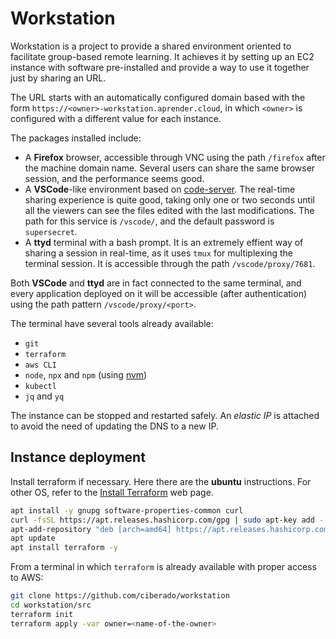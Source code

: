 # Workstation

Workstation is a project to provide a shared environment oriented to facilitate group-based remote learning. It achieves it by setting up an EC2 instance with software pre-installed and provide a way to use it together just by sharing an URL.

The URL starts with an automatically configured domain based with the form
`https://<owner>-workstation.aprender.cloud`, in which `<owner>` is configured
with a different value for each instance.

The packages installed include:

* A **Firefox** browser, accessible through VNC using the path `/firefox` after the machine domain name. Several users can share the same browser session, and the performance seems good.
* A **VSCode**-like environment based on [code-server](https://github.com/coder/code-server). The real-time sharing experience is quite good, taking only one or two seconds until all the viewers can see the files edited with the last modifications. The path for this service is `/vscode/`, and the default password is `supersecret`.
* A **ttyd** terminal with a bash prompt. It is an extremely effient way of sharing a session in real-time, as it uses `tmux` for multiplexing the terminal session. It is accessible through the path `/vscode/proxy/7681`.

Both **VSCode** and **ttyd** are in fact connected to the same terminal, and every application deployed on it will be accessible (after authentication) using the path pattern `/vscode/proxy/<port>`.

The terminal have several tools already available:

* `git`
* `terraform`
* `aws CLI`
* `node`, `npx` and `npm` (using [nvm](https://github.com/nvm-sh/nvm))
* `kubectl`
* `jq` and `yq`

The instance can be stopped and restarted safely. An *elastic IP* is attached to avoid the need of updating the DNS to a new IP.

## Instance deployment

Install terraform if necessary. Here there are the **ubuntu** instructions. For other OS, refer to the [Install Terraform](https://developer.hashicorp.com/terraform/tutorials/aws-get-started/install-cli) web page.

```bash
apt install -y gnupg software-properties-common curl
curl -fsSL https://apt.releases.hashicorp.com/gpg | sudo apt-key add -
apt-add-repository "deb [arch=amd64] https://apt.releases.hashicorp.com jammy main" -y
apt update 
apt install terraform -y
```

From a terminal in which `terraform` is already available with proper access to AWS:

```bash
git clone https://github.com/ciberado/workstation
cd workstation/src
terraform init
terraform apply -var owner=<name-of-the-owner>
```
